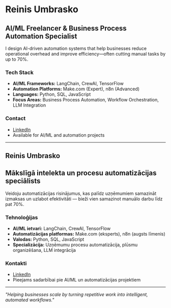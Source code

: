# Reinis Umbrasko

## AI/ML Freelancer & Business Process Automation Specialist

I design AI-driven automation systems that help businesses reduce operational overhead and improve efficiency—often cutting manual tasks by up to 70%.

### Tech Stack
- **AI/ML Frameworks:** LangChain, CrewAI, TensorFlow
- **Automation Platforms:** Make.com (Expert), n8n (Advanced)  
- **Languages:** Python, SQL, JavaScript
- **Focus Areas:** Business Process Automation, Workflow Orchestration, LLM Integration

### Contact
- [LinkedIn](https://www.linkedin.com/in/reinis-umbrasko-260a18266/)
- Available for AI/ML and automation projects

-------------

## Reinis Umbrasko

## Mākslīgā intelekta un procesu automatizācijas speciālists

Veidoju automatizācijas risinājumus, kas palīdz uzņēmumiem samazināt izmaksas un uzlabot efektivitāti — bieži vien samazinot manuālo darbu līdz pat 70%.

### Tehnoloģijas
- **AI/ML ietvari:** LangChain, CrewAI, TensorFlow
- **Automatizācijas platformas:** Make.com (eksperts), n8n (augsts līmenis)  
- **Valodas:** Python, SQL, JavaScript
- **Specializācija:** Uzņēmumu procesu automatizācija, plūsmu organizēšana, LLM integrācija

### Kontakti
- [LinkedIn](https://www.linkedin.com/in/reinis-umbrasko-260a18266/)
- Pieejams sadarbībai pie AI/ML un automatizācijas projektiem

-------------

*"Helping businesses scale by turning repetitive work into intelligent, automated workflows."*
